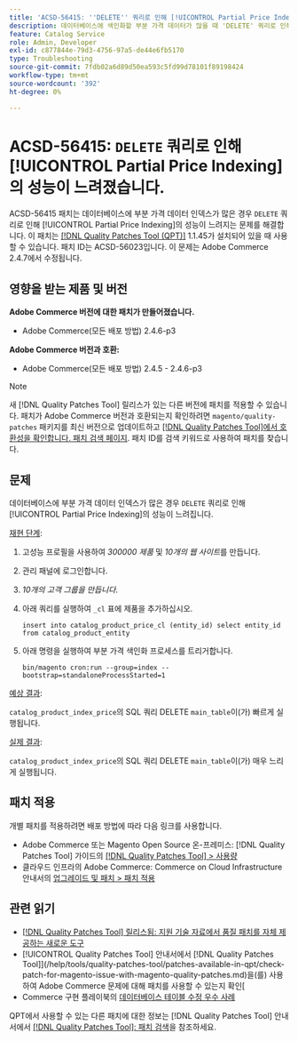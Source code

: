 ```yaml
---
title: 'ACSD-56415: ''DELETE'' 쿼리로 인해 [!UICONTROL Partial Price Indexing]의 성능이 저하되었습니다.'
description: 데이터베이스에 색인화할 부분 가격 데이터가 많을 때 'DELETE' 쿼리로 인해 [!UICONTROL Partial Price Indexing]의 성능이 느려지는 Adobe Commerce 문제를 해결하려면 ACSD-56415 패치를 적용하십시오.
feature: Catalog Service
role: Admin, Developer
exl-id: c877844e-79d3-4756-97a5-de44e6fb5170
type: Troubleshooting
source-git-commit: 7fdb02a6d89d50ea593c5fd99d78101f89198424
workflow-type: tm+mt
source-wordcount: '392'
ht-degree: 0%

---
```


# ACSD-56415: `DELETE` 쿼리로 인해 [!UICONTROL Partial Price Indexing]의 성능이 느려졌습니다.

ACSD-56415 패치는 데이터베이스에 부분 가격 데이터 인덱스가 많은 경우 `DELETE` 쿼리로 인해 [!UICONTROL Partial Price Indexing]의 성능이 느려지는 문제를 해결합니다. 이 패치는 [[!DNL Quality Patches Tool (QPT)]](https://experienceleague.adobe.com/en/docs/commerce-operations/tools/quality-patches-tool/quality-patches-tool-to-self-serve-quality-patches) 1.1.45가 설치되어 있을 때 사용할 수 있습니다. 패치 ID는 ACSD-56023입니다. 이 문제는 Adobe Commerce 2.4.7에서 수정됩니다.

## 영향을 받는 제품 및 버전

**Adobe Commerce 버전에 대한 패치가 만들어졌습니다.**

* Adobe Commerce(모든 배포 방법) 2.4.6-p3

**Adobe Commerce 버전과 호환:**

* Adobe Commerce(모든 배포 방법) 2.4.5 - 2.4.6-p3

>[!NOTE]
>
>새 [!DNL Quality Patches Tool] 릴리스가 있는 다른 버전에 패치를 적용할 수 있습니다. 패치가 Adobe Commerce 버전과 호환되는지 확인하려면 `magento/quality-patches` 패키지를 최신 버전으로 업데이트하고 [[!DNL Quality Patches Tool]에서 호환성을 확인합니다. 패치 검색 페이지](https://experienceleague.adobe.com/tools/commerce-quality-patches/index.html). 패치 ID를 검색 키워드로 사용하여 패치를 찾습니다.

## 문제

데이터베이스에 부분 가격 데이터 인덱스가 많은 경우 `DELETE` 쿼리로 인해 [!UICONTROL Partial Price Indexing]의 성능이 느려집니다.

<u>재현 단계</u>:

1. 고성능 프로필을 사용하여 *300000 제품* 및 *10개의 웹 사이트*&#x200B;를 만듭니다.
1. 관리 패널에 로그인합니다.
1. *10개의 고객 그룹을 만듭니다*.
1. 아래 쿼리를 실행하여 `_cl` 표에 제품을 추가하십시오.

   ``
    insert into catalog_product_price_cl (entity_id) select entity_id from catalog_product_entity
 ``

1. 아래 명령을 실행하여 부분 가격 색인화 프로세스를 트리거합니다.

   ``
    bin/magento cron:run --group=index --bootstrap=standaloneProcessStarted=1
 ``

<u>예상 결과</u>:

`catalog_product_index_price`의 SQL 쿼리 DELETE `main_table`이(가) 빠르게 실행됩니다.

<u>실제 결과</u>:

`catalog_product_index_price`의 SQL 쿼리 DELETE `main_table`이(가) 매우 느리게 실행됩니다.

## 패치 적용

개별 패치를 적용하려면 배포 방법에 따라 다음 링크를 사용합니다.

* Adobe Commerce 또는 Magento Open Source 온-프레미스: [!DNL Quality Patches Tool] 가이드의 [[!DNL Quality Patches Tool] > 사용량](/help/tools/quality-patches-tool/usage.md)
* 클라우드 인프라의 Adobe Commerce: Commerce on Cloud Infrastructure 안내서의 [업그레이드 및 패치 > 패치 적용](https://experienceleague.adobe.com/docs/commerce-cloud-service/user-guide/develop/upgrade/apply-patches.html)

## 관련 읽기

* [[!DNL Quality Patches Tool] 릴리스됨: 지원 기술 자료에서 품질 패치를 자체 제공하는 새로운 도구](https://experienceleague.adobe.com/en/docs/commerce-operations/tools/quality-patches-tool/quality-patches-tool-to-self-serve-quality-patches)
* [!UICONTROL Quality Patches Tool] 안내서에서  [!DNL Quality Patches Tool]](/help/tools/quality-patches-tool/patches-available-in-qpt/check-patch-for-magento-issue-with-magento-quality-patches.md)을(를) 사용하여 Adobe Commerce 문제에 대해 패치를 사용할 수 있는지 확인[
* Commerce 구현 플레이북의 [데이터베이스 테이블 수정 우수 사례](https://experienceleague.adobe.com/en/docs/commerce-operations/implementation-playbook/best-practices/development/modifying-core-and-third-party-tables#why-adobe-recommends-avoiding-modifications)

QPT에서 사용할 수 있는 다른 패치에 대한 정보는 [!DNL Quality Patches Tool] 안내서에서 [[!DNL Quality Patches Tool]: 패치 검색](https://experienceleague.adobe.com/tools/commerce-quality-patches/index.html)을 참조하세요.

